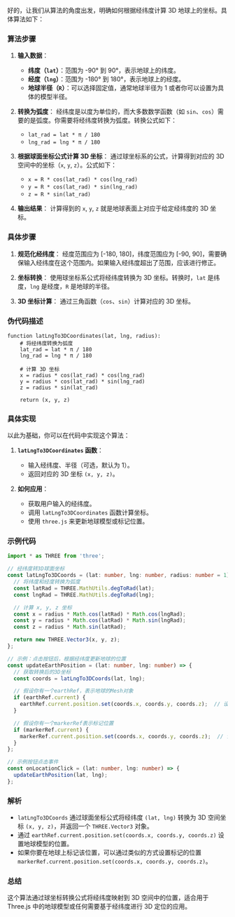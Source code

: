 好的，让我们从算法的角度出发，明确如何根据经纬度计算 3D 地球上的坐标。具体算法如下：

### 算法步骤

1. **输入数据**：
   - **纬度（`lat`）**：范围为 -90° 到 90°，表示地球上的纬度。
   - **经度（`lng`）**：范围为 -180° 到 180°，表示地球上的经度。
   - **地球半径（`R`）**：可以选择固定值，通常地球半径为 1 或者你可以设置为具体的模型半径。

2. **转换为弧度**：
   经纬度是以度为单位的，而大多数数学函数（如 `sin`、`cos`）需要的是弧度。你需要将经纬度转换为弧度。转换公式如下：
   - `lat_rad = lat * π / 180`
   - `lng_rad = lng * π / 180`

3. **根据球面坐标公式计算 3D 坐标**：
   通过球坐标系的公式，计算得到对应的 3D 空间中的坐标（`x`, `y`, `z`）。公式如下：
   - `x = R * cos(lat_rad) * cos(lng_rad)`
   - `y = R * cos(lat_rad) * sin(lng_rad)`
   - `z = R * sin(lat_rad)`

4. **输出结果**：
   计算得到的 `x`, `y`, `z` 就是地球表面上对应于给定经纬度的 3D 坐标。

### 具体步骤

1. **规范化经纬度**：
   经度范围应为 [-180, 180]，纬度范围应为 [-90, 90]，需要确保输入经纬度在这个范围内。如果输入经纬度超出了范围，应该进行修正。

2. **坐标转换**：
   使用球坐标系公式将经纬度转换为 3D 坐标。转换时，`lat` 是纬度，`lng` 是经度，`R` 是地球的半径。

3. **3D 坐标计算**：
   通过三角函数（`cos`、`sin`）计算对应的 3D 坐标。

### 伪代码描述

```text
function latLngTo3DCoordinates(lat, lng, radius):
    # 将经纬度转换为弧度
    lat_rad = lat * π / 180
    lng_rad = lng * π / 180
    
    # 计算 3D 坐标
    x = radius * cos(lat_rad) * cos(lng_rad)
    y = radius * cos(lat_rad) * sin(lng_rad)
    z = radius * sin(lat_rad)
    
    return (x, y, z)
```

### 具体实现

以此为基础，你可以在代码中实现这个算法：

1. **`latLngTo3DCoordinates` 函数**：
   - 输入经纬度、半径（可选，默认为 1）。
   - 返回对应的 3D 坐标 `(x, y, z)`。

2. **如何应用**：
   - 获取用户输入的经纬度。
   - 调用 `latLngTo3DCoordinates` 函数计算坐标。
   - 使用 `three.js` 来更新地球模型或标记位置。

### 示例代码

```ts
import * as THREE from 'three';

// 经纬度转3D球面坐标
const latLngTo3DCoords = (lat: number, lng: number, radius: number = 1): THREE.Vector3 => {
  // 将纬度和经度转换为弧度
  const latRad = THREE.MathUtils.degToRad(lat);
  const lngRad = THREE.MathUtils.degToRad(lng);

  // 计算 x, y, z 坐标
  const x = radius * Math.cos(latRad) * Math.cos(lngRad);
  const y = radius * Math.cos(latRad) * Math.sin(lngRad);
  const z = radius * Math.sin(latRad);

  return new THREE.Vector3(x, y, z);
};

// 示例：点击按钮后，根据经纬度更新地球的位置
const updateEarthPosition = (lat: number, lng: number) => {
  // 获取转换后的3D坐标
  const coords = latLngTo3DCoords(lat, lng);

  // 假设你有一个earthRef，表示地球的Mesh对象
  if (earthRef.current) {
    earthRef.current.position.set(coords.x, coords.y, coords.z);  // 设置地球位置
  }

  // 假设你有一个markerRef表示标记位置
  if (markerRef.current) {
    markerRef.current.position.set(coords.x, coords.y, coords.z);  // 设置标记位置
  }
};

// 示例按钮点击事件
const onLocationClick = (lat: number, lng: number) => {
  updateEarthPosition(lat, lng);
};
```

### 解析
- `latLngTo3DCoords` 通过球面坐标公式将经纬度 `(lat, lng)` 转换为 3D 空间坐标 `(x, y, z)`，并返回一个 `THREE.Vector3` 对象。
- 通过 `earthRef.current.position.set(coords.x, coords.y, coords.z)` 设置地球模型的位置。
- 如果你要在地球上标记该位置，可以通过类似的方式设置标记的位置 `markerRef.current.position.set(coords.x, coords.y, coords.z)`。

### 总结
这个算法通过球坐标转换公式将经纬度映射到 3D 空间中的位置，适合用于 Three.js 中的地球模型或任何需要基于经纬度进行 3D 定位的应用。